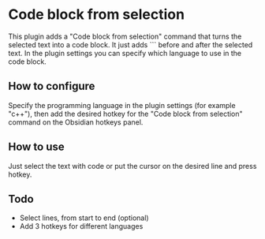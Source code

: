 # Code block from selection

This plugin adds a "Code block from selection" command that turns the selected text into a code block. It just adds \`\`\` before and after the selected text. In the plugin settings you can specify which language to use in the code block.

## How to configure

Specify the programming language in the plugin settings (for example "c++"), then add the desired hotkey for the "Code block from selection" command on the Obsidian hotkeys panel.

## How to use

Just select the text with code or put the cursor on the desired line and press hotkey.

## Todo

- Select lines, from start to end (optional)
- Add 3 hotkeys for different languages
